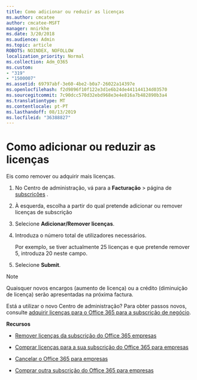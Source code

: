 ```yaml
---
title: Como adicionar ou reduzir as licenças
ms.author: cmcatee
author: cmcatee-MSFT
manager: mnirkhe
ms.date: 3/20/2018
ms.audience: Admin
ms.topic: article
ROBOTS: NOINDEX, NOFOLLOW
localization_priority: Normal
ms.collection: Adm_O365
ms.custom:
- "319"
- "1500007"
ms.assetid: 69797abf-3e60-4be2-b0a7-26022a14397e
ms.openlocfilehash: f2d9896f10f122e3d1e6b24de441144134d03570
ms.sourcegitcommit: 7c90dcc570d32ebd968e3e4e816a7b482890b3a4
ms.translationtype: MT
ms.contentlocale: pt-PT
ms.lasthandoff: 08/13/2019
ms.locfileid: "36388827"
---
```

# <a name="how-to-add-or-reduce-licenses"></a>Como adicionar ou reduzir as licenças

Eis como remover ou adquirir mais licenças.
  
1. No Centro de administração, vá para a **Facturação** \> página de [subscrições](https://go.microsoft.com/fwlink/p/?linkid=842054) .

2. À esquerda, escolha a partir do qual pretende adicionar ou remover licenças de subscrição

3. Selecione **Adicionar/Remover licenças**.

4. Introduza o número total de utilizadores necessários.

    Por exemplo, se tiver actualmente 25 licenças e que pretende remover 5, introduza 20 neste campo.

5. Selecione **Submit**.

> [!NOTE]
> Quaisquer novos encargos (aumento de licença) ou a crédito (diminuição de licença) serão apresentadas na próxima factura.

Está a utilizar o novo Centro de administração? Para obter passos novos, consulte [adquirir licenças para o Office 365 para a subscrição de negócio](https://docs.microsoft.com/en-us/office365/admin/subscriptions-and-billing/buy-licenses).

 **Recursos**
  
- [Remover licenças da subscrição do Office 365 empresas](https://docs.microsoft.com/en-us/office365/admin/subscriptions-and-billing/remove-licenses-from-subscription)

- [Comprar licenças para a sua subscrição do Office 365 para empresas](https://docs.microsoft.com/en-us/office365/admin/subscriptions-and-billing/buy-licenses)

- [Cancelar o Office 365 para empresas](https://docs.microsoft.com/en-us/office365/admin/subscriptions-and-billing/cancel-your-subscription)

- [Comprar outra subscrição do Office 365 para empresas](https://docs.microsoft.com/en-us/office365/admin/subscriptions-and-billing/buy-another-subscription)

